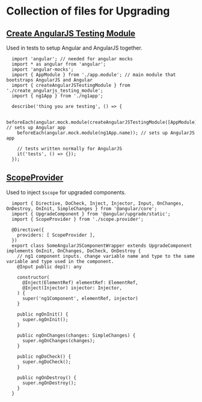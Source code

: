 # Collection of files for Upgrading

## [Create AngularJS Testing Module](./create_angularjs_testing_module.ts)
Used in tests to setup Angular and AngularJS together.

      import 'angular'; // needed for angular mocks
      import * as angular from 'angular';
      import 'angular-mocks';
      import { AppModule } from './app.module'; // main module that bootstraps AngularJS and Angular
      import { createAngularJSTestingModule } from './create_angularjs_testing_module';
      import { ng1App } from './ng1app';

      describe('thing you are testing', () => {

        beforeEach(angular.mock.module(createAngularJSTestingModule([AppModule]))); // sets up Angular app
        beforeEach(angular.mock.module(ng1App.name)); // sets up AngularJS app

        // tests written normally for AngularJS
        it('tests', () => {});
      });


## [ScopeProvider](./scope.provider.ts)
Used to inject `$scope` for upgraded components.

      import { Directive, DoCheck, Inject, Injector, Input, OnChanges, OnDestroy, OnInit, SimpleChanges } from '@angular/core';
      import { UpgradeComponent } from '@angular/upgrade/static';
      import { ScopeProvider } from './scope.provider';

      @Directive({
        providers: [ ScopeProvider ],
      })
      export class SomeAngularJSComponentWrapper extends UpgradeComponent implements OnInit, OnChanges, DoCheck, OnDestroy {
        // ng1 component inputs. change variable name and type to the same variable and type used in the component.
        @Input public dep1!: any

        constructor(
          @Inject(ElementRef) elementRef: ElementRef,
          @Inject(Injector) injector: Injector,
        ) {
          super('ng1Component', elementRef, injector)
        }

        public ngOnInit() {
          super.ngOnInit();
        }

        public ngOnChanges(changes: SimpleChanges) {
          super.ngOnChanges(changes);
        }

        public ngDoCheck() {
          super.ngDoCheck();
        }

        public ngOnDestroy() {
          super.ngOnDestroy();
        }
      }
